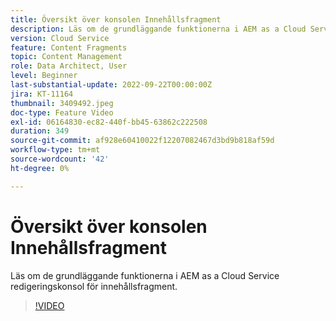 ```yaml
---
title: Översikt över konsolen Innehållsfragment
description: Läs om de grundläggande funktionerna i AEM as a Cloud Service redigeringskonsol för innehållsfragment.
version: Cloud Service
feature: Content Fragments
topic: Content Management
role: Data Architect, User
level: Beginner
last-substantial-update: 2022-09-22T00:00:00Z
jira: KT-11164
thumbnail: 3409492.jpeg
doc-type: Feature Video
exl-id: 06164830-ec82-440f-bb45-63862c222508
duration: 349
source-git-commit: af928e60410022f12207082467d3bd9b818af59d
workflow-type: tm+mt
source-wordcount: '42'
ht-degree: 0%

---
```


# Översikt över konsolen Innehållsfragment

Läs om de grundläggande funktionerna i AEM as a Cloud Service redigeringskonsol för innehållsfragment.

>[!VIDEO](https://video.tv.adobe.com/v/3409492?quality=12&learn=on)
